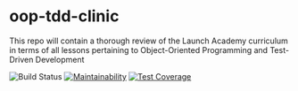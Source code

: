# oop-tdd-clinic

This repo will contain a thorough review of the Launch Academy curriculum in terms of all lessons pertaining to Object-Oriented Programming and Test-Driven Development

![Build Status](https://codeship.com/projects/495f8a30-957a-0135-d3a5-76c7e774f4cb/status?branch=master)
[![Maintainability](https://api.codeclimate.com/v1/badges/69d6ab150a02e4196f10/maintainability)](https://codeclimate.com/github/mikesilb/oop-tdd-clinic/maintainability)
[![Test Coverage](https://api.codeclimate.com/v1/badges/69d6ab150a02e4196f10/test_coverage)](https://codeclimate.com/github/mikesilb/oop-tdd-clinic/test_coverage)
